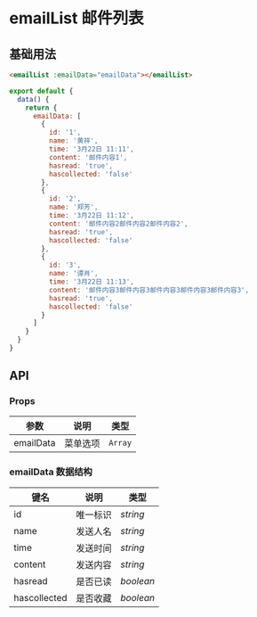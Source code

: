 # emailList 邮件列表

## 基础用法

```html
<emailList :emailData="emailData"></emailList>
```

```js
export default {
  data() {
    return {
      emailData: [
        {
          id: '1',
          name: '黄祥',
          time: '3月22日 11:11',
          content: '邮件内容1',
          hasread: 'true',
          hascollected: 'false'
        },
        {
          id: '2',
          name: '郑芳',
          time: '3月22日 11:12',
          content: '邮件内容2邮件内容2邮件内容2',
          hasread: 'true',
          hascollected: 'false'
        },
        {
          id: '3',
          name: '谭肖',
          time: '3月22日 11:13',
          content: '邮件内容3邮件内容3邮件内容3邮件内容3邮件内容3',
          hasread: 'true',
          hascollected: 'false'
        }
      ]
    }
  }
}
```

## API

### Props

| 参数      | 说明     | 类型    |
| --------- | -------- | ------- |
| emailData | 菜单选项 | `Array` |

### emailData 数据结构

| 键名         | 说明     | 类型      |
| ------------ | -------- | --------- |
| id           | 唯一标识 | _string_  |
| name         | 发送人名 | _string_  |
| time         | 发送时间 | _string_  |
| content      | 发送内容 | _string_  |
| hasread      | 是否已读 | _boolean_ |
| hascollected | 是否收藏 | _boolean_ |